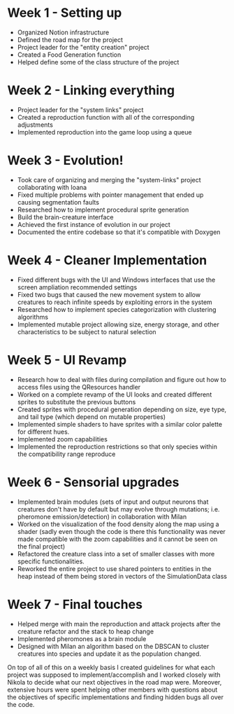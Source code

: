 # Week 1 - Setting up
- Organized Notion infrastructure
- Defined the road map for the project
- Project leader for the "entity creation" project
- Created a Food Generation function
- Helped define some of the class structure of the project

# Week 2 - Linking everything
- Project leader for the "system links" project
- Created a reproduction function with all of the corresponding adjustments 
- Implemented reproduction into the game loop using a queue

# Week 3 - Evolution!
- Took care of organizing and merging the "system-links" project collaborating with Ioana
- Fixed multiple problems with pointer management that ended up causing segmentation faults
- Researched how to implement procedural sprite generation
- Build the brain-creature interface
- Achieved the first instance of evolution in our project
- Documented the entire codebase so that it's compatible with Doxygen

# Week 4 - Cleaner Implementation
- Fixed different bugs with the UI and Windows interfaces that use the screen ampliation recommended settings
- Fixed two bugs that caused the new movement system to allow creatures to reach infinite speeds by exploiting errors in the system
- Researched how to implement species categorization with clustering algorithms
- Implemented mutable project allowing size, energy storage, and other characteristics to be subject to natural selection  

# Week 5 - UI Revamp
- Research how to deal with files during compilation and figure out how to access files using the QResources handler
- Worked on a complete revamp of the UI looks and created different sprites to substitute the previous buttons
- Created sprites with procedural generation depending on size, eye type, and tail type (which depend on mutable properties)
- Implemented simple shaders to have sprites with a similar color palette for different hues.
- Implemented zoom capabilities
- Implemented the reproduction restrictions so that only species within the compatibility range reproduce

# Week 6 - Sensorial upgrades
- Implemented brain modules (sets of input and output neurons that creatures don't have by default but may evolve through mutations; i.e. pheromone emission/detection) in collaboration with Milan
- Worked on the visualization of the food density along the map using a shader (sadly even though the code is there this functionality was never made compatible with the zoom capabilities and it cannot be seen on the final project)
- Refactored the creature class into a set of smaller classes with more specific functionalities.
- Reworked the entire project to use shared pointers to entities in the heap instead of them being stored in vectors of the SimulationData class

# Week 7 - Final touches
- Helped merge with main the reproduction and attack projects after the creature refactor and the stack to heap change
- Implemented pheromones as a brain module
- Designed with Milan an algorithm based on the DBSCAN to cluster creatures into species and update it as the population changed. 




On top of all of this on a weekly basis I created guidelines for what each project was supposed to implement/accomplish and I worked closely with Nikola to decide what our next objectives in the road map were. Moreover, extensive hours were spent helping other members with questions about the objectives of specific implementations and finding hidden bugs all over the code.
